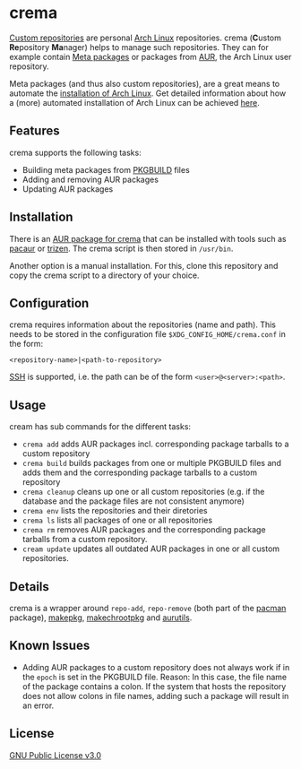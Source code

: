 # crema

[Custom repositories](https://wiki.archlinux.org/index.php/Pacman/Tips_and_tricks#Custom_local_repository) are personal [Arch Linux](https://www.archlinux.org/) repositories. crema (**C**ustom **Re**pository  **Ma**nager) helps to manage such repositories. They can for example contain [Meta packages](docs/meta-packages.md) or packages from [AUR](https://aur.archlinux.org/), the Arch Linux user repository.

Meta packages (and thus also custom repositories), are a great means to automate the [installation of Arch Linux](https://wiki.archlinux.org/index.php/installation_guide). Get detailed information about how a (more) automated installation of Arch Linux can be achieved [here](docs/automation.md).

## Features

crema supports the following tasks:

* Building meta packages from [PKGBUILD](https://wiki.archlinux.org/index.php/PKGBUILD) files
* Adding and removing AUR packages
* Updating AUR packages

## Installation

There is an [AUR package for crema](https://aur.archlinux.org/packages/crema-git/) that can be installed with tools such as [pacaur](https://github.com/E5ten/pacaur) or [trizen](https://github.com/trizen/trizen). The crema script is then stored in `/usr/bin`.

Another option is a manual installation. For this, clone this repository and copy the crema script to a directory of your choice.

## Configuration

crema requires information about the repositories (name and path). This needs to be stored in the configuration file `$XDG_CONFIG_HOME/crema.conf` in the form:

    <repository-name>|<path-to-repository>

[SSH](https://en.wikipedia.org/wiki/Secure_Shell) is supported, i.e. the path can be of the form `<user>@<server>:<path>`. 

## Usage

cream has sub commands for the different tasks:

* `crema add`  adds AUR packages incl. corresponding package tarballs to a custom repository
* `crema build` builds packages from one or multiple PKGBUILD files and adds them and the corresponding package tarballs to a custom repository
* `crema cleanup` cleans up one or all custom repositories (e.g. if the database and the package files are not consistent anymore)
* `crema env` lists the repositories and their diretories
* `crema ls` lists all packages of one or all repositories
* `crema rm` removes AUR packages and the corresponding package tarballs from a custom repository.
* `cream update` updates all outdated AUR packages in one or all custom repositories.

## Details

crema is a wrapper around `repo-add`, `repo-remove` (both part of the [pacman](https://wiki.archlinux.org/index.php/Pacman) package), [makepkg](https://wiki.archlinux.org/index.php/Makepkg), [makechrootpkg](https://wiki.archlinux.org/index.php/DeveloperWiki:Building_in_a_clean_chroot) and [aurutils](https://github.com/AladW/aurutils).

## Known Issues

* Adding AUR packages to a custom repository does not always work if in the `epoch` is set in the PKGBUILD file. Reason: In this case, the file name of the package contains a colon. If the system that hosts the repository does not allow colons in file names, adding such a package will result in an error.

## License

[GNU Public License v3.0](https://github.com/mipimipi/crema/blob/master/LICENSE)
